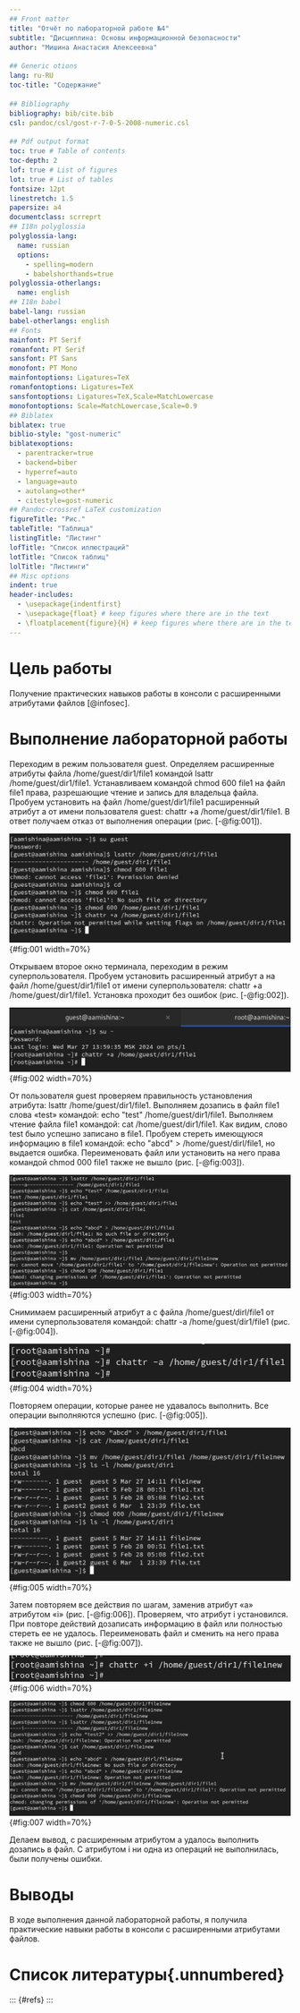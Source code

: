 ```yaml
---
## Front matter
title: "Отчёт по лабораторной работе №4"
subtitle: "Дисциплина: Основы информационной безопасности"
author: "Мишина Анастасия Алексеевна"

## Generic otions
lang: ru-RU
toc-title: "Содержание"

## Bibliography
bibliography: bib/cite.bib
csl: pandoc/csl/gost-r-7-0-5-2008-numeric.csl

## Pdf output format
toc: true # Table of contents
toc-depth: 2
lof: true # List of figures
lot: true # List of tables
fontsize: 12pt
linestretch: 1.5
papersize: a4
documentclass: scrreprt
## I18n polyglossia
polyglossia-lang:
  name: russian
  options:
	- spelling=modern
	- babelshorthands=true
polyglossia-otherlangs:
  name: english
## I18n babel
babel-lang: russian
babel-otherlangs: english
## Fonts
mainfont: PT Serif
romanfont: PT Serif
sansfont: PT Sans
monofont: PT Mono
mainfontoptions: Ligatures=TeX
romanfontoptions: Ligatures=TeX
sansfontoptions: Ligatures=TeX,Scale=MatchLowercase
monofontoptions: Scale=MatchLowercase,Scale=0.9
## Biblatex
biblatex: true
biblio-style: "gost-numeric"
biblatexoptions:
  - parentracker=true
  - backend=biber
  - hyperref=auto
  - language=auto
  - autolang=other*
  - citestyle=gost-numeric
## Pandoc-crossref LaTeX customization
figureTitle: "Рис."
tableTitle: "Таблица"
listingTitle: "Листинг"
lofTitle: "Список иллюстраций"
lotTitle: "Список таблиц"
lolTitle: "Листинги"
## Misc options
indent: true
header-includes:
  - \usepackage{indentfirst}
  - \usepackage{float} # keep figures where there are in the text
  - \floatplacement{figure}{H} # keep figures where there are in the text
---
```


# Цель работы

Получение практических навыков работы в консоли с расширенными атрибутами файлов [@infosec].

# Выполнение лабораторной работы

Переходим в режим пользователя guest. Определяем расширенные атрибуты файла /home/guest/dir1/file1 командой lsattr /home/guest/dir1/file1. Устанавливаем командой
chmod 600 file1 на файл file1 права, разрешающие чтение и запись для владельца файла. Пробуем установить на файл /home/guest/dir1/file1 расширенный атрибут a от имени пользователя guest: chattr +a /home/guest/dir1/file1. В ответ получаем отказ от выполнения операции (рис. [-@fig:001]).

![Определение расширенных атрибутов файла, установка прав, попытка установки атрибута а](image/1.png){#fig:001 width=70%}
 
Открываем второе окно терминала, переходим в режим суперпользователя. Пробуем установить расширенный атрибут a на файл /home/guest/dir1/file1 от имени суперпользователя: chattr +a /home/guest/dir1/file1. Установка проходит без ошибок (рис. [-@fig:002]).

![Установки атрибута а от имени суперпользователя](image/2.png){#fig:002 width=70%}

От пользователя guest проверяем правильность установления атрибута: lsattr /home/guest/dir1/file1. Выполняем дозапись в файл file1 слова «test» командой: echo "test" /home/guest/dir1/file1. Выполняем чтение файла file1 командой: cat /home/guest/dir1/file1. Как видим, слово test было успешно записано в file1. Пробуем стереть имеющуюся информацию в file1 командой: echo "abcd" > /home/guest/dirl/file1, но выдается ошибка. Переименовать файл или установить на него права командой chmod 000 file1 также не вышло (рис. [-@fig:003]).

![Проверяем установку атрибута, выполняем дозапись в файл, его чтение, пытаемся стереть информацию, переименовать файл и сменить права](image/3.png){#fig:003 width=70%}

Снимимаем расширенный атрибут a с файла /home/guest/dirl/file1 от имени суперпользователя командой: chattr -a /home/guest/dir1/file1 (рис. [-@fig:004]).

![Снимаем расширенный атрибут а](image/4.png){#fig:004 width=70%}

Повторяем операции, которые ранее не удавалось выполнить. Все операции выполняются успешно (рис. [-@fig:005]).

![Повторяем операции без расширенного атрибута а](image/5.png){#fig:005 width=70%}

Затем повторяем все действия по шагам, заменив атрибут «a» атрибутом «i» (рис. [-@fig:006]). Проверяем, что атрибут i установился. При повторе действий дозаписать информацию в файл или полностью стереть ее не удалось. Переименовать файл и сменить на него права также не вышло (рис. [-@fig:007]).

![Установки атрибута i от имени суперпользователя](image/6.png){#fig:006 width=70%}

![Повторяем операции с расширенным атрибутом i](image/7.png){#fig:007 width=70%}

Делаем вывод, с расширенным атрибутом а удалось выполнить дозапись в файл. С атрибутом i ни одна из операций не выполнилась, были получены ошибки.

# Выводы

В ходе выполнения данной лабораторной работы, я получила практические навыки работы в консоли с расширенными атрибутами файлов.


# Список литературы{.unnumbered}

::: {#refs}
:::
